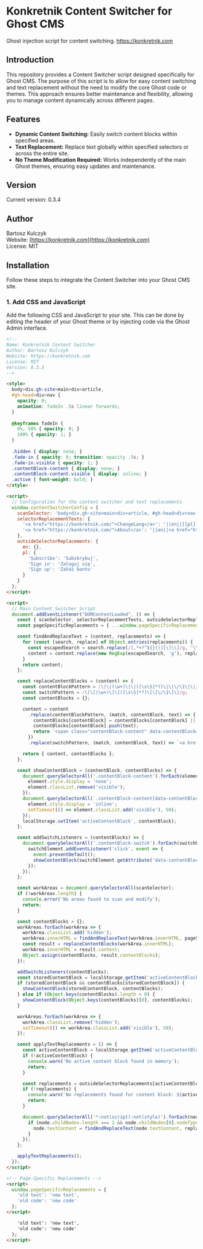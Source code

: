 # Konkretnik Content Switcher for Ghost CMS
Ghost injection script for content switching. https://konkretnik.com

## Introduction

This repository provides a Content Switcher script designed specifically for Ghost CMS. The purpose of this script is to allow for easy content switching and text replacement without the need to modify the core Ghost code or themes. This approach ensures better maintenance and flexibility, allowing you to manage content dynamically across different pages.

## Features

- **Dynamic Content Switching:** Easily switch content blocks within specified areas.
- **Text Replacement:** Replace text globally within specified selectors or across the entire site.
- **No Theme Modification Required:** Works independently of the main Ghost themes, ensuring easy updates and maintenance.

## Version

Current version: 0.3.4

## Author

Bartosz Kulczyk  
Website: [https://konkretnik.com](https://konkretnik.com)  
License: MIT

## Installation

Follow these steps to integrate the Content Switcher into your Ghost CMS site.

### 1. Add CSS and JavaScript

Add the following CSS and JavaScript to your site. This can be done by editing the header of your Ghost theme or by injecting code via the Ghost Admin interface.

```html
<!--
Name: Konkretnik Content Switcher 
Author: Bartosz Kulczyk
Website: https://konkretnik.com
License: MIT
Version: 0.3.3
-->

<style>
  body>div.gh-site>main>div>article,
  #gh-head>div>nav {
    opacity: 0;
    animation: fadeIn .5s linear forwards;
  }
  
  @keyframes fadeIn {
    0%, 50% { opacity: 0; }
    100% { opacity: 1; }
  }
  
  .hidden { display: none; }
  .fade-in { opacity: 0; transition: opacity .5s; }
  .fade-in.visible { opacity: 1; }
  .contentBlock-content { display: none; }
  .contentBlock-content.visible { display: inline; }
  .active { font-weight: bold; }
</style>

<script>
  // Configuration for the content switcher and text replacements
  window.contentSwitcherConfig = {
    scanSelector: 'body>div.gh-site>main>div>article, #gh-head>div>nav',
    selectorReplacementTexts: {
      '<a href="https://konkretnik.com/">ChangeLang</a>': '||en||[[pl]]PL[[/pl]]||/en||||pl||[[en]]EN[[/en]]||/pl||',
      '<a href="https://konkretnik.com/">About</a>': '||en||<a href="https://konkretnik.com/">About me</a>||/en||||pl||<a href="https://konkretnik.com/">O mnie</a>||/pl||'
    },
    outsideSelectorReplacements: {
      en: {},
      pl: {
        'Subscribe': 'Subskrybuj',
        'Sign in': 'Zaloguj się',
        'Sign up': 'Załóż konto'
      }
    }
  };
</script>

<script>
  // Main Content Switcher Script
  document.addEventListener("DOMContentLoaded", () => {
    const { scanSelector, selectorReplacementTexts, outsideSelectorReplacements } = window.contentSwitcherConfig;
    const pageSpecificReplacements = { ...window.pageSpecificReplacements, ...selectorReplacementTexts };

    const findAndReplaceText = (content, replacements) => {
      for (const [search, replace] of Object.entries(replacements)) {
        const escapedSearch = search.replace(/[.*+?^${}()|[\]\\]/g, '\\$&');
        content = content.replace(new RegExp(escapedSearch, 'g'), replace);
      }
      return content;
    };

    const replaceContentBlocks = (content) => {
      const contentBlockPattern = /\|\|(\w+)\|\|([\s\S]*?)\|\|\/\1\|\|/g;
      const switchPattern = /\[\[(\w+)\]\]([\s\S]*?)\[\[\/\1\]\]/g;
      const contentBlocks = {};

      content = content
        .replace(contentBlockPattern, (match, contentBlock, text) => {
          contentBlocks[contentBlock] = contentBlocks[contentBlock] || [];
          contentBlocks[contentBlock].push(text);
          return `<span class="contentBlock-content" data-contentBlock="${contentBlock}">${text}</span>`;
        })
        .replace(switchPattern, (match, contentBlock, text) => `<a href="#" class="contentBlock-switch" data-contentBlock="${contentBlock}">${text}</a>`);

      return { content, contentBlocks };
    };

    const showContentBlock = (contentBlock, contentBlocks) => {
      document.querySelectorAll('.contentBlock-content').forEach(element => {
        element.style.display = 'none';
        element.classList.remove('visible');
      });
      document.querySelectorAll(`.contentBlock-content[data-contentBlock="${contentBlock}"]`).forEach(element => {
        element.style.display = 'inline';
        setTimeout(() => element.classList.add('visible'), 50);
      });
      localStorage.setItem('activeContentBlock', contentBlock);
    };

    const addSwitchListeners = (contentBlocks) => {
      document.querySelectorAll('.contentBlock-switch').forEach(switchElement => {
        switchElement.addEventListener('click', event => {
          event.preventDefault();
          showContentBlock(switchElement.getAttribute('data-contentBlock'), contentBlocks);
        });
      });
    };

    const workAreas = document.querySelectorAll(scanSelector);
    if (!workAreas.length) {
      console.error('No areas found to scan and modify');
      return;
    }

    const contentBlocks = {};
    workAreas.forEach(workArea => {
      workArea.classList.add('hidden');
      workArea.innerHTML = findAndReplaceText(workArea.innerHTML, pageSpecificReplacements);
      const result = replaceContentBlocks(workArea.innerHTML);
      workArea.innerHTML = result.content;
      Object.assign(contentBlocks, result.contentBlocks);
    });

    addSwitchListeners(contentBlocks);
    const storedContentBlock = localStorage.getItem('activeContentBlock');
    if (storedContentBlock && contentBlocks[storedContentBlock]) {
      showContentBlock(storedContentBlock, contentBlocks);
    } else if (Object.keys(contentBlocks).length > 0) {
      showContentBlock(Object.keys(contentBlocks)[0], contentBlocks);
    }

    workAreas.forEach(workArea => {
      workArea.classList.remove('hidden');
      setTimeout(() => workArea.classList.add('visible'), 50);
    });

    const applyTextReplacements = () => {
      const activeContentBlock = localStorage.getItem('activeContentBlock');
      if (!activeContentBlock) {
        console.warn('No active content block found in memory');
        return;
      }

      const replacements = outsideSelectorReplacements[activeContentBlock];
      if (!replacements) {
        console.warn(`No replacements found for content block: ${activeContentBlock}`);
        return;
      }

      document.querySelectorAll('*:not(script):not(style)').forEach(node => {
        if (node.childNodes.length === 1 && node.childNodes[0].nodeType === 3) {
          node.textContent = findAndReplaceText(node.textContent, replacements);
        }
      });
    };

    applyTextReplacements();
  });
</script>

<!-- Page-Specific Replacements -->
<script>
  window.pageSpecificReplacements = {
    'old text': 'new text',
    'old code': 'new code'
  };
</script>

    'old text': 'new text',
    'old code': 'new code'
  };
</script>
